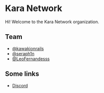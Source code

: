 # Kara Network

Hi! Welcome to the Kara Network organization.

## Team

- [@kawakionrails](https://www.github.com/kawakionrails)
- [@seraph1n](https://www.github.com/seraph1n)
- [@LeoFernandesss](https://www.github.com/LeoFernandesss)

## Some links

- [Discord](http://discord.kara.network/)
